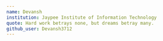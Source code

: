 ```yaml
---
name: Devansh
institution: Jaypee Institute of Information Technology
quote: Hard work betrays none, but dreams betray many.
github_user: Devansh3712
---
```

